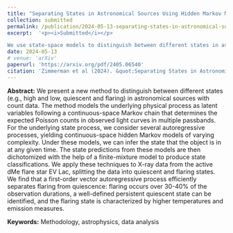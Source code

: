 ```yaml
---
title: "Separating States in Astronomical Sources Using Hidden Markov Models: With a Case Study of Flaring and Quiescence on EV Lac"
collection: submitted
permalink: /publication/2024-05-13-separating-states-in-astronomical-sources
excerpt:  '<p><i>Submitted</i></p>

We use state-space models to distinguish between different states in astronomical sources with count data. Joint work with [David A. van Dyk](https://www.ma.imperial.ac.uk/~dvandyk/), [Vinay L. Kashyap](https://hea-www.harvard.edu/~kashyap/), and [Aneta Siemiginowska](https://hea-www.harvard.edu/~aneta/HomePage.html).'
date: 2024-05-13
# venue: 'arXiv'
paperurl: 'https://arxiv.org/pdf/2405.06540'
citation: 'Zimmerman et al (2024). &quot;Separating States in Astronomical Sources Using Hidden Markov Models: With a Case Study of Flaring and Quiescence on EV Lac.&quot; <i>Submitted</i>.'
---
```

<b>Abstract:</b> We present a new method to distinguish between different states (e.g., high and low, quiescent and flaring) in astronomical sources with count data. The method models the underlying physical process as latent variables following a continuous-space Markov chain that determines the expected Poisson counts in observed light curves in multiple passbands. For the underlying state process, we consider several autoregressive processes, yielding continuous-space hidden Markov models of varying complexity. Under these models, we can infer the state that the object is in at any given time. The state predictions from these models are then dichotomized with the help of a finite-mixture model to produce state classifications. We apply these techniques to X-ray data from the active dMe flare star EV Lac, splitting the data into quiescent and flaring states. We find that a first-order vector autoregressive process efficiently separates flaring from quiescence: flaring occurs over 30-40% of the observation durations, a well-defined persistent quiescent state can be identified, and the flaring state is characterized by higher temperatures and emission measures.

<b>Keywords:</b> Methodology, astrophysics, data analysis